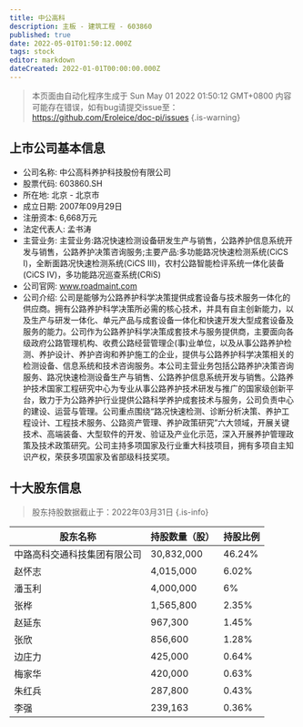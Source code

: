 ```yaml
---
title: 中公高科
description: 主板 - 建筑工程 - 603860
published: true
date: 2022-05-01T01:50:12.000Z
tags: stock
editor: markdown
dateCreated: 2022-01-01T00:00:00.000Z
---
```


> 本页面由自动化程序生成于 Sun May 01 2022 01:50:12 GMT+0800
> 内容可能存在错误，如有bug请提交issue至：https://github.com/Eroleice/doc-pi/issues
{.is-warning}

## 上市公司基本信息
- 公司名称: 中公高科养护科技股份有限公司
- 股票代码: 603860.SH
- 所在地: 北京 - 北京市
- 成立日期: 2007年09月29日
- 注册资本: 6,668万元
- 法定代表人: 孟书涛
- 主营业务: 主营业务:路况快速检测设备研发生产与销售，公路养护信息系统开发与销售，公路养护决策咨询服务;主要产品:多功能路况快速检测系统(CiCS I)，全断面路况快速检测系统(CiCS III)，农村公路智能检评系统一体化装备(CiCS IV)，多功能路况巡查系统(CRiS)
- 公司官网: www.roadmaint.com
- 公司介绍: 公司是能够为公路养护科学决策提供成套设备与技术服务一体化的供应商。拥有公路养护科学决策所必需的核心技术，并具有自主创新能力，以及生产与研发一体化、单元产品与成套设备一体化和快速开发大型成套设备及服务的能力。公司作为公路养护科学决策成套技术与服务提供商，主要面向各级政府公路管理机构、收费公路经营管理企(事)业单位，以及从事公路养护检测、养护设计、养护咨询和养护施工的企业，提供与公路养护科学决策相关的检测设备、信息系统和技术咨询服务。本公司主营业务包括公路养护决策咨询服务、路况快速检测设备生产与销售、公路养护信息系统开发与销售。公路养护技术国家工程研究中心为专业从事公路养护技术研发与推广的国家级创新平台，致力于为公路养护行业提供公路科学养护成套技术与服务，公司负责中心的建设、运营与管理。公司重点围绕“路况快速检测、诊断分析决策、养护工程设计、工程技术服务、公路资产管理、养护政策研究”六大领域，开展关键技术、高端装备、大型软件的开发、验证及产业化示范，深入开展养护管理政策及技术政策研究。公司主持多项国家及行业重大科技项目，拥有多项自主知识产权，荣获多项国家及省部级科技奖项。


## 十大股东信息
> 股东持股数据截止于：2022年03月31日
{.is-info}

| 股东名称 | 持股数量（股） | 持股比例 |
| --- | --- | --- |
| 中路高科交通科技集团有限公司 | 30,832,000 | 46.24% |
| 赵怀志 | 4,015,000 | 6.02% |
| 潘玉利 | 4,000,000 | 6% |
| 张桦 | 1,565,800 | 2.35% |
| 赵延东 | 967,300 | 1.45% |
| 张欣 | 856,600 | 1.28% |
| 边庄力 | 425,000 | 0.64% |
| 梅家华 | 420,000 | 0.63% |
| 朱红兵 | 287,800 | 0.43% |
| 李强 | 239,163 | 0.36% |




